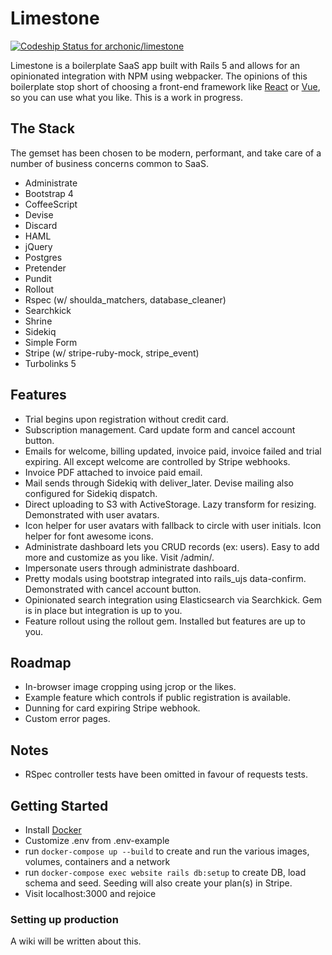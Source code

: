 # Limestone
[ ![Codeship Status for archonic/limestone](https://app.codeship.com/projects/0e5987c0-e048-0135-9d79-3ee50941199c/status?branch=master)](https://app.codeship.com/projects/266527)

Limestone is a boilerplate SaaS app built with Rails 5 and allows for an opinionated integration with NPM using webpacker. The opinions of this boilerplate stop short of choosing a front-end framework like [React](https://facebook.github.io/react/) or [Vue](https://vuejs.org/), so you can use what you like. This is a work in progress.

## The Stack
The gemset has been chosen to be modern, performant, and take care of a number of business concerns common to SaaS.
* Administrate
* Bootstrap 4
* CoffeeScript
* Devise
* Discard
* HAML
* jQuery
* Postgres
* Pretender
* Pundit
* Rollout
* Rspec (w/ shoulda_matchers, database_cleaner)
* Searchkick
* Shrine
* Sidekiq
* Simple Form
* Stripe (w/ stripe-ruby-mock, stripe_event)
* Turbolinks 5

## Features
* Trial begins upon registration without credit card.
* Subscription management. Card update form and cancel account button.
* Emails for welcome, billing updated, invoice paid, invoice failed and trial expiring. All except welcome are controlled by Stripe webhooks.
* Invoice PDF attached to invoice paid email.
* Mail sends through Sidekiq with deliver_later. Devise mailing also configured for Sidekiq dispatch.
* Direct uploading to S3 with ActiveStorage. Lazy transform for resizing. Demonstrated with user avatars.
* Icon helper for user avatars with fallback to circle with user initials. Icon helper for font awesome icons.
* Administrate dashboard lets you CRUD records (ex: users). Easy to add more and customize as you like. Visit /admin/.
* Impersonate users through administrate dashboard.
* Pretty modals using bootstrap integrated into rails_ujs data-confirm. Demonstrated with cancel account button.
* Opinionated search integration using Elasticsearch via Searchkick. Gem is in place but integration is up to you.
* Feature rollout using the rollout gem. Installed but features are up to you.

## Roadmap
* In-browser image cropping using jcrop or the likes.
* Example feature which controls if public registration is available.
* Dunning for card expiring Stripe webhook.
* Custom error pages.

## Notes
* RSpec controller tests have been omitted in favour of requests tests.

## Getting Started
* Install [Docker](https://docs.docker.com/engine/installation/)
* Customize .env from .env-example
* run `docker-compose up --build` to create and run the various images, volumes, containers and a network
* run `docker-compose exec website rails db:setup` to create DB, load schema and seed. Seeding will also create your plan(s) in Stripe.
* Visit localhost:3000 and rejoice

### Setting up production
A wiki will be written about this.

